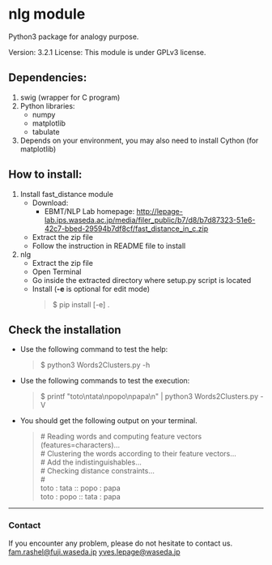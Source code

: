 # nlg module

Python3 package for analogy purpose.

Version: 3.2.1
License: This module is under GPLv3 license.


## Dependencies:
1. swig (wrapper for C program)
2. Python libraries:
	- numpy
	- matplotlib
	- tabulate
3. Depends on your environment, you may also need to install Cython (for matplotlib)


## How to install:
1. Install fast_distance module
	- Download:  
		- EBMT/NLP Lab homepage: http://lepage-lab.ips.waseda.ac.jp/media/filer_public/b7/d8/b7d87323-51e6-42c7-bbed-29594b7df8cf/fast_distance_in_c.zip
	- Extract the zip file
	- Follow the instruction in README file to install
2. nlg
	- Extract the zip file
	- Open Terminal
	- Go inside the extracted directory where setup.py script is located
	- Install (__-e__ is optional for edit mode)
		>$ pip install [-e] .


## Check the installation

- Use the following command to test the help:  
	>$ python3 Words2Clusters.py -h

- Use the following commands to test the execution:
	>$ printf "toto\ntata\npopo\npapa\n" | python3 Words2Clusters.py -V

- You should get the following output on your terminal.

	> \# Reading words and computing feature vectors (features=characters)...  
	> \# Clustering the words according to their feature vectors...  
	> \# Add the indistinguishables...  
	> \# Checking distance constraints...  
	> \#   
	> toto : tata :: popo : papa  
	> toto : popo :: tata : papa  

---
### Contact
If you encounter any problem, please do not hesitate to contact us.
	fam.rashel@fuji.waseda.jp
	yves.lepage@waseda.jp